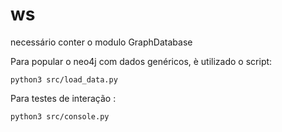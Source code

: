 # ws

necessário conter o modulo GraphDatabase

Para popular o neo4j com dados genéricos, è utilizado o script:

```
python3 src/load_data.py
```

Para testes de interação :

```
python3 src/console.py
```
